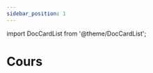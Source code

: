 ```yaml
---
sidebar_position: 1
---
```


import DocCardList from '@theme/DocCardList';

# Cours

<DocCardList />
